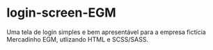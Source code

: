# login-screen-EGM
Uma tela de login simples e bem apresentável para a empresa fictícia Mercadinho EGM, utlizando HTML e SCSS/SASS.

